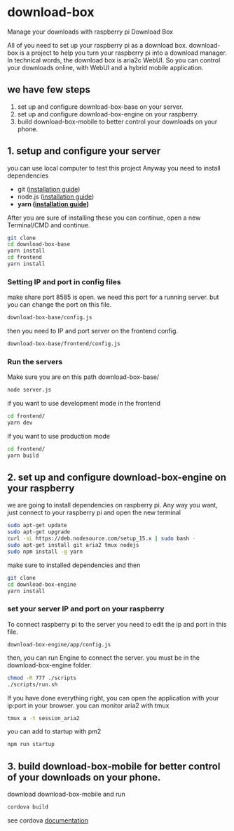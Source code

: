 # download-box
Manage your downloads with raspberry pi Download Box


All of you need to set up your raspberry pi as a download box. download-box is a project to help you turn your raspberry pi into a download manager. In technical words, the download box is aria2c WebUI. So you can control your downloads online, with WebUI and a hybrid mobile application.


## we have few steps
1. set up and configure download-box-base on your server.
2. set up and configure download-box-engine on your raspberry.
3. build download-box-mobile to better control your downloads on your phone.

## 1. setup and configure your server
you can use local computer to test this project Anyway you need to install dependencies
- git ([installation guide](https://git-scm.com/book/en/v2/Getting-Started-Installing-Git))
- node.js ([installation guide](https://nodejs.dev/learn/how-to-install-nodejs))
- **yarn ([installation guide](https://classic.yarnpkg.com/en/docs/install))**


After you are sure of installing these you can continue, open a new Terminal/CMD and continue.
```sh
git clone
cd download-box-base
yarn install
cd frontend
yarn install
```

### Setting IP and port in config files
make share port 8585 is open. we need this port for a running server. but you can change the port on this file.
```sh
download-box-base/config.js
```
then you need to IP and port server on the frontend config.
```sh
download-box-base/frontend/config.js
```

### Run the servers
Make sure you are on this path download-box-base/
```sh
node server.js
```
if you want to use development mode in the frontend
```sh
cd frontend/
yarn dev
```
if you want to use production mode
```sh
cd frontend/
yarn build
```

## 2. set up and configure download-box-engine on your raspberry
we are going to install dependencies on raspberry pi. Any way you want, just connect to your raspberry pi and open the new terminal

```sh
sudo apt-get update
sudo apt-get upgrade
curl -sL https://deb.nodesource.com/setup_15.x | sudo bash -
sudo apt-get install git aria2 tmux nodejs
sudo npm install -g yarn
```

make sure to installed dependencies and then
```sh
git clone
cd download-box-engine
yarn install
```

### set your server IP and port on your raspberry
To connect raspberry pi to the server you need to edit the ip and port in this file.
```
download-box-engine/app/config.js
```
then, you can run Engine to connect the server. you must be in the download-box-engine folder.
```sh
chmod -R 777 ./scripts
./scripts/run.sh
```
If you have done everything right, you can open the application with your ip:port in your browser. you can monitor aria2 with tmux
```sh
tmux a -t session_aria2
```
you can add to startup with pm2

```sh
npm run startup
```

## 3. build download-box-mobile for better control of your downloads on your phone.
download download-box-mobile and run
```sh
cordova build 
```
see cordova [documentation](https://cordova.apache.org/docs/en/latest/)
